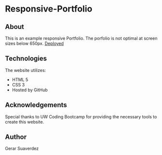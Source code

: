 # Responsive-Portfolio

## About
This is an example responsive Portfolio. The porfolio is not optimal at screen sizes below 650px.
[Deployed](https://gerarjon.github.io/Responsive-Portfolio/)

## Technologies 
The website utilizes:
* HTML 5
* CSS 3
* Hosted by GitHub

## Acknowledgements
Special thanks to UW Coding Bootcamp for providing the necessary tools to create this website. 

## Author 
Gerar Suaverdez
